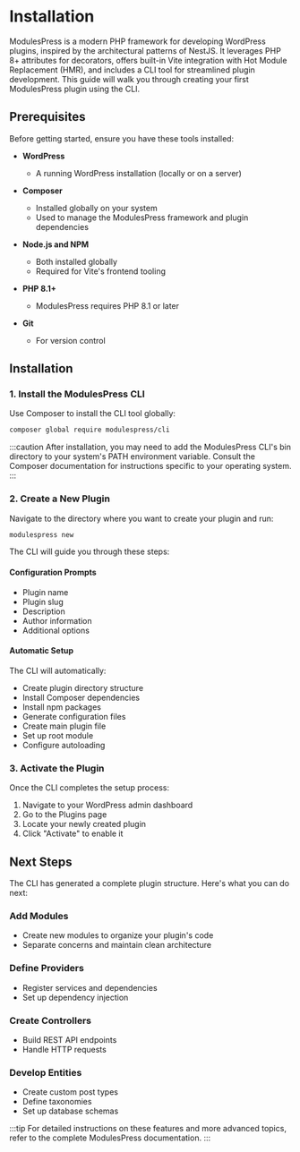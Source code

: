 # Installation

ModulesPress is a modern PHP framework for developing WordPress plugins, inspired by the architectural patterns of NestJS. It leverages PHP 8+ attributes for decorators, offers built-in Vite integration with Hot Module Replacement (HMR), and includes a CLI tool for streamlined plugin development. This guide will walk you through creating your first ModulesPress plugin using the CLI.

## Prerequisites

Before getting started, ensure you have these tools installed:

- **WordPress**
  - A running WordPress installation (locally or on a server)

- **Composer**
  - Installed globally on your system
  - Used to manage the ModulesPress framework and plugin dependencies

- **Node.js and NPM**
  - Both installed globally
  - Required for Vite's frontend tooling

- **PHP 8.1+**
  - ModulesPress requires PHP 8.1 or later

- **Git**
  - For version control

## Installation

### 1. Install the ModulesPress CLI

Use Composer to install the CLI tool globally:

```bash
composer global require modulespress/cli
```

:::caution
After installation, you may need to add the ModulesPress CLI's bin directory to your system's PATH environment variable. Consult the Composer documentation for instructions specific to your operating system.
:::

### 2. Create a New Plugin

Navigate to the directory where you want to create your plugin and run:

```bash
modulespress new
```

The CLI will guide you through these steps:

#### Configuration Prompts
- Plugin name
- Plugin slug
- Description
- Author information
- Additional options

#### Automatic Setup
The CLI will automatically:
- Create plugin directory structure
- Install Composer dependencies
- Install npm packages
- Generate configuration files
- Create main plugin file
- Set up root module
- Configure autoloading

### 3. Activate the Plugin

Once the CLI completes the setup process:

1. Navigate to your WordPress admin dashboard
2. Go to the Plugins page
3. Locate your newly created plugin
4. Click "Activate" to enable it

## Next Steps

The CLI has generated a complete plugin structure. Here's what you can do next:

### Add Modules
- Create new modules to organize your plugin's code
- Separate concerns and maintain clean architecture

### Define Providers
- Register services and dependencies
- Set up dependency injection

### Create Controllers
- Build REST API endpoints
- Handle HTTP requests

### Develop Entities
- Create custom post types
- Define taxonomies
- Set up database schemas

:::tip
For detailed instructions on these features and more advanced topics, refer to the complete ModulesPress documentation.
:::